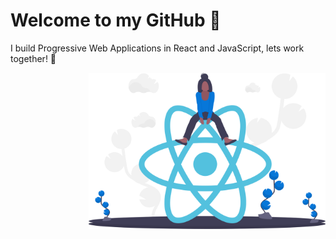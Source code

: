 # Welcome to my GitHub 👋


I build Progressive Web Applications in React and JavaScript, lets work together! :new_moon_with_face:
 
<img align="right" height="250" padding="20" margin="20" src="./undraw_react_y7wq.svg"> 

